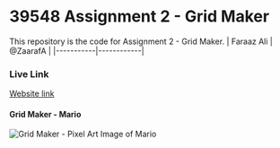 # 39548 Assignment 2 - Grid Maker
This repository is the code for Assignment 2 - Grid Maker.
| Faraaz Ali | @ZaarafA |
|-----------|------------|

### Live Link
[Website link](https://zaarafa.github.io/39548-Assignment2/)

#### Grid Maker - Mario
![Grid Maker - Pixel Art Image of Mario](https://i.imgur.com/cD6Mffk.png)
